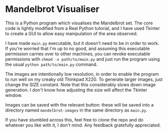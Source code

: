 # Mandelbrot Visualiser

This is a Python program which visualises the Mandelbrot set. The core code is lightly modified from a Real Python tutorial, and I have used Tkinter to create a GUI to allow easy manipulation of the area observed.

I have made `main.py` executable, but it doesn't need to be in order to work. If you're worried that I'm up to no good, and assuming this executable permission carries over to other machines, you can revoke executable permissions with `chmod -x path/to/main.py` and just run the program using the usual `python path/to/main.py` command.

The images are intentionally low resolution, in order to enable the program to run well on my creaky old Thinkpad X220. To generate larger images, just change the SIZE constant. Note that this considerably slows down image generation. I don't know how adjusting the size will affect the Tkinter window.

Images can be saved with the relevant button: these will be saved into a directory named `mandelbrot-images` in the same directory as `main.py`.

If you have stumbled across this, feel free to clone the repo and do whatever you like with it, I don't mind. Any feedback gratefully appreciated.
